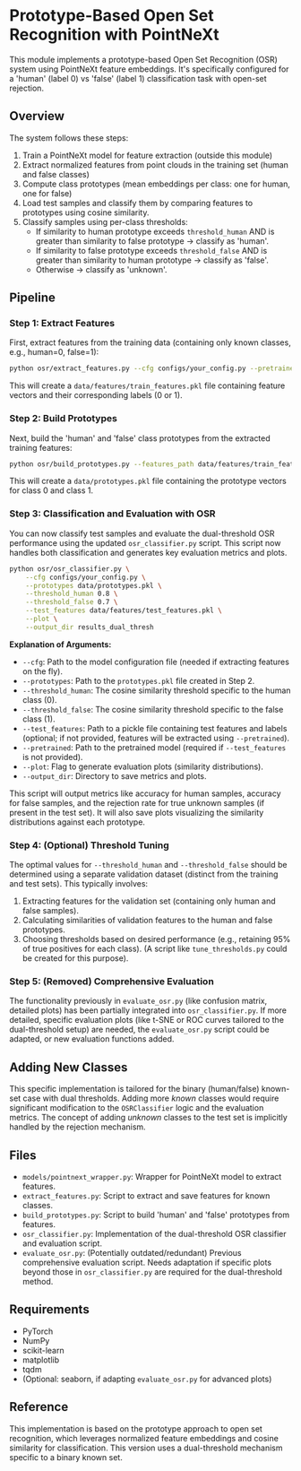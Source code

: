 # Prototype-Based Open Set Recognition with PointNeXt

This module implements a prototype-based Open Set Recognition (OSR) system using PointNeXt feature embeddings. It's specifically configured for a 'human' (label 0) vs 'false' (label 1) classification task with open-set rejection.

## Overview

The system follows these steps:
1. Train a PointNeXt model for feature extraction (outside this module)
2. Extract normalized features from point clouds in the training set (human and false classes)
3. Compute class prototypes (mean embeddings per class: one for human, one for false)
4. Load test samples and classify them by comparing features to prototypes using cosine similarity.
5. Classify samples using per-class thresholds:
   - If similarity to human prototype exceeds `threshold_human` AND is greater than similarity to false prototype -> classify as 'human'.
   - If similarity to false prototype exceeds `threshold_false` AND is greater than similarity to human prototype -> classify as 'false'.
   - Otherwise -> classify as 'unknown'.

## Pipeline

### Step 1: Extract Features

First, extract features from the training data (containing only known classes, e.g., human=0, false=1):

```bash
python osr/extract_features.py --cfg configs/your_config.py --pretrained path/to/pretrained_model.pth --save_dir data/features --subset train
```

This will create a `data/features/train_features.pkl` file containing feature vectors and their corresponding labels (0 or 1).

### Step 2: Build Prototypes

Next, build the 'human' and 'false' class prototypes from the extracted training features:

```bash
python osr/build_prototypes.py --features_path data/features/train_features.pkl --save_path data/prototypes.pkl
```

This will create a `data/prototypes.pkl` file containing the prototype vectors for class 0 and class 1.

### Step 3: Classification and Evaluation with OSR

You can now classify test samples and evaluate the dual-threshold OSR performance using the updated `osr_classifier.py` script. This script now handles both classification and generates key evaluation metrics and plots.

```bash
python osr/osr_classifier.py \
    --cfg configs/your_config.py \
    --prototypes data/prototypes.pkl \
    --threshold_human 0.8 \
    --threshold_false 0.7 \
    --test_features data/features/test_features.pkl \
    --plot \
    --output_dir results_dual_thresh 
```

**Explanation of Arguments:**
- `--cfg`: Path to the model configuration file (needed if extracting features on the fly).
- `--prototypes`: Path to the `prototypes.pkl` file created in Step 2.
- `--threshold_human`: The cosine similarity threshold specific to the human class (0).
- `--threshold_false`: The cosine similarity threshold specific to the false class (1).
- `--test_features`: Path to a pickle file containing test features and labels (optional; if not provided, features will be extracted using `--pretrained`).
- `--pretrained`: Path to the pretrained model (required if `--test_features` is not provided).
- `--plot`: Flag to generate evaluation plots (similarity distributions).
- `--output_dir`: Directory to save metrics and plots.

This script will output metrics like accuracy for human samples, accuracy for false samples, and the rejection rate for true unknown samples (if present in the test set). It will also save plots visualizing the similarity distributions against each prototype.

### Step 4: (Optional) Threshold Tuning

The optimal values for `--threshold_human` and `--threshold_false` should be determined using a separate validation dataset (distinct from the training and test sets). This typically involves:
1. Extracting features for the validation set (containing only human and false samples).
2. Calculating similarities of validation features to the human and false prototypes.
3. Choosing thresholds based on desired performance (e.g., retaining 95% of true positives for each class).
(A script like `tune_thresholds.py` could be created for this purpose).

### Step 5: (Removed) Comprehensive Evaluation

The functionality previously in `evaluate_osr.py` (like confusion matrix, detailed plots) has been partially integrated into `osr_classifier.py`. If more detailed, specific evaluation plots (like t-SNE or ROC curves tailored to the dual-threshold setup) are needed, the `evaluate_osr.py` script could be adapted, or new evaluation functions added.

## Adding New Classes

This specific implementation is tailored for the binary (human/false) known-set case with dual thresholds. Adding more *known* classes would require significant modification to the `OSRClassifier` logic and the evaluation metrics. The concept of adding *unknown* classes to the test set is implicitly handled by the rejection mechanism.

## Files

- `models/pointnext_wrapper.py`: Wrapper for PointNeXt model to extract features.
- `extract_features.py`: Script to extract and save features for known classes.
- `build_prototypes.py`: Script to build 'human' and 'false' prototypes from features.
- `osr_classifier.py`: Implementation of the dual-threshold OSR classifier and evaluation script.
- `evaluate_osr.py`: (Potentially outdated/redundant) Previous comprehensive evaluation script. Needs adaptation if specific plots beyond those in `osr_classifier.py` are required for the dual-threshold method.

## Requirements

- PyTorch
- NumPy
- scikit-learn
- matplotlib
- tqdm
- (Optional: seaborn, if adapting `evaluate_osr.py` for advanced plots)

## Reference

This implementation is based on the prototype approach to open set recognition, which leverages normalized feature embeddings and cosine similarity for classification. This version uses a dual-threshold mechanism specific to a binary known set. 